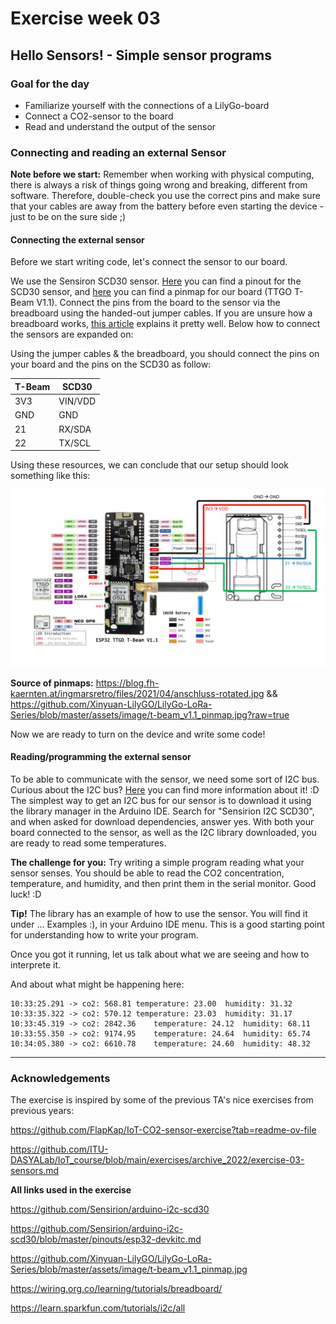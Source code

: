# Exercise week 03
## Hello Sensors! - Simple sensor programs

### Goal for the day

  * Familiarize yourself with the connections of a LilyGo-board
  * Connect a CO2-sensor to the board
  * Read and understand the output of the sensor

### Connecting and reading an external Sensor

**Note before we start:** Remember when working with physical computing, there is always a risk of things going wrong and breaking, different from software.
Therefore, double-check you use the correct pins and make sure that your cables are away from the battery before even starting the device - just to be on the sure side ;)

#### Connecting the external sensor

Before we start writing code, let's connect the sensor to our board.

We use the Sensiron SCD30 sensor.
[Here](https://github.com/Sensirion/arduino-i2c-scd30/blob/master/pinouts/esp32-devkitc.md) you can find a pinout for the SCD30 sensor, and [here](https://github.com/Xinyuan-LilyGO/LilyGo-LoRa-Series/blob/master/assets/image/t-beam_v1.1_pinmap.jpg) you can find a pinmap for our board (TTGO T-Beam V1.1). Connect the pins from the board to the sensor via the breadboard using the handed-out jumper cables.
If you are unsure how a breadboard works, [this article](https://wiring.org.co/learning/tutorials/breadboard/) explains it pretty well. Below how to connect the sensors are expanded on:

Using the jumper cables & the breadboard, you should connect the pins on your board and the pins on the SCD30 as follow:

| T-Beam                | SCD30 |
|-----------------------|-------|
|3V3                    |VIN/VDD|
|GND                    |GND    |
|21                     |RX/SDA |
|22                    |TX/SCL |

Using these resources, we can conclude that our setup should look something like this:

![pinout](images/scd_ttgo_pinout.png)

**Source of pinmaps:** https://blog.fh-kaernten.at/ingmarsretro/files/2021/04/anschluss-rotated.jpg && https://github.com/Xinyuan-LilyGO/LilyGo-LoRa-Series/blob/master/assets/image/t-beam_v1.1_pinmap.jpg?raw=true

Now we are ready to turn on the device and write some code!

#### Reading/programming the external sensor

To be able to communicate with the sensor, we need some sort of I2C bus. Curious about the I2C bus? [Here](https://learn.sparkfun.com/tutorials/i2c/all) you can find more information about it! :D
The simplest way to get an I2C bus for our sensor is to download it using the library manager in the Arduino IDE.
Search for "Sensirion I2C SCD30", and when asked for download dependencies, answer yes.
With both your board connected to the sensor, as well as the I2C library downloaded, you are ready to read some temperatures.

**The challenge for you:** Try writing a simple program reading what your sensor senses. You should be able to read the CO2 concentration, temperature, and humidity, and then print them in the serial monitor. Good luck! :D 

**Tip!** The library has an example of how to use the sensor. You will find it under ... Examples :), in your Arduino IDE menu. This is a good starting point for understanding how to write your program.

Once you got it running, let us talk about what we are seeing and how to interprete it.

And about what might be happening here:

```
10:33:25.291 -> co2: 568.81	temperature: 23.00	humidity: 31.32
10:33:35.322 -> co2: 570.12	temperature: 23.03	humidity: 31.17
10:33:45.319 -> co2: 2842.36	temperature: 24.12	humidity: 68.11
10:33:55.350 -> co2: 9174.95	temperature: 24.64	humidity: 65.74
10:34:05.380 -> co2: 6610.78	temperature: 24.60	humidity: 48.32
```




---

### Acknowledgements

The exercise is inspired by some of the previous TA's nice exercises from previous years:

https://github.com/FlapKap/IoT-CO2-sensor-exercise?tab=readme-ov-file

https://github.com/ITU-DASYALab/IoT_course/blob/main/exercises/archive_2022/exercise-03-sensors.md


**All links used in the exercise**

https://github.com/Sensirion/arduino-i2c-scd30

https://github.com/Sensirion/arduino-i2c-scd30/blob/master/pinouts/esp32-devkitc.md

https://github.com/Xinyuan-LilyGO/LilyGo-LoRa-Series/blob/master/assets/image/t-beam_v1.1_pinmap.jpg

https://wiring.org.co/learning/tutorials/breadboard/

https://learn.sparkfun.com/tutorials/i2c/all
